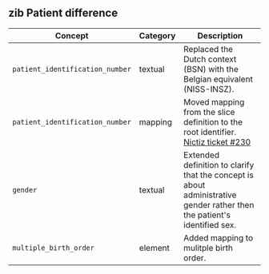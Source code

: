 ## zib Patient difference

| Concept         | Category          | Description                             | 
|-----------------|-------------------|-----------------------------------------|
|`patient_identification_number` | textual | Replaced the Dutch context (BSN) with the Belgian equivalent (NISS-INSZ). |
|`patient_identification_number` | mapping | Moved mapping from the slice definition to the root identifier. [Nictiz ticket #230](https://github.com/Nictiz/Nictiz-R4-zib2020/issues/230) |
|`gender` | textual | Extended definition to clarify that the concept is about administrative gender rather then the patient's identified sex.  |
|`multiple_birth_order` | element | Added mapping to mulitple birth order.|